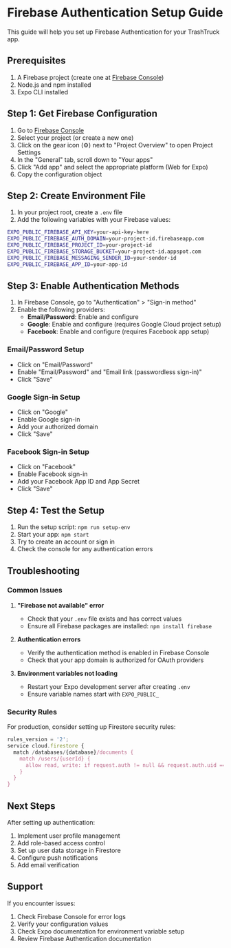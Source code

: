# Firebase Authentication Setup Guide

This guide will help you set up Firebase Authentication for your TrashTruck app.

## Prerequisites

1. A Firebase project (create one at [Firebase Console](https://console.firebase.google.com/))
2. Node.js and npm installed
3. Expo CLI installed

## Step 1: Get Firebase Configuration

1. Go to [Firebase Console](https://console.firebase.google.com/)
2. Select your project (or create a new one)
3. Click on the gear icon (⚙️) next to "Project Overview" to open Project Settings
4. In the "General" tab, scroll down to "Your apps"
5. Click "Add app" and select the appropriate platform (Web for Expo)
6. Copy the configuration object

## Step 2: Create Environment File

1. In your project root, create a `.env` file
2. Add the following variables with your Firebase values:

```bash
EXPO_PUBLIC_FIREBASE_API_KEY=your-api-key-here
EXPO_PUBLIC_FIREBASE_AUTH_DOMAIN=your-project-id.firebaseapp.com
EXPO_PUBLIC_FIREBASE_PROJECT_ID=your-project-id
EXPO_PUBLIC_FIREBASE_STORAGE_BUCKET=your-project-id.appspot.com
EXPO_PUBLIC_FIREBASE_MESSAGING_SENDER_ID=your-sender-id
EXPO_PUBLIC_FIREBASE_APP_ID=your-app-id
```

## Step 3: Enable Authentication Methods

1. In Firebase Console, go to "Authentication" > "Sign-in method"
2. Enable the following providers:
   - **Email/Password**: Enable and configure
   - **Google**: Enable and configure (requires Google Cloud project setup)
   - **Facebook**: Enable and configure (requires Facebook app setup)

### Email/Password Setup
- Click on "Email/Password"
- Enable "Email/Password" and "Email link (passwordless sign-in)"
- Click "Save"

### Google Sign-in Setup
- Click on "Google"
- Enable Google sign-in
- Add your authorized domain
- Click "Save"

### Facebook Sign-in Setup
- Click on "Facebook"
- Enable Facebook sign-in
- Add your Facebook App ID and App Secret
- Click "Save"

## Step 4: Test the Setup

1. Run the setup script: `npm run setup-env`
2. Start your app: `npm start`
3. Try to create an account or sign in
4. Check the console for any authentication errors

## Troubleshooting

### Common Issues

1. **"Firebase not available" error**
   - Check that your `.env` file exists and has correct values
   - Ensure all Firebase packages are installed: `npm install firebase`

2. **Authentication errors**
   - Verify the authentication method is enabled in Firebase Console
   - Check that your app domain is authorized for OAuth providers

3. **Environment variables not loading**
   - Restart your Expo development server after creating `.env`
   - Ensure variable names start with `EXPO_PUBLIC_`

### Security Rules

For production, consider setting up Firestore security rules:

```javascript
rules_version = '2';
service cloud.firestore {
  match /databases/{database}/documents {
    match /users/{userId} {
      allow read, write: if request.auth != null && request.auth.uid == userId;
    }
  }
}
```

## Next Steps

After setting up authentication:

1. Implement user profile management
2. Add role-based access control
3. Set up user data storage in Firestore
4. Configure push notifications
5. Add email verification

## Support

If you encounter issues:
1. Check Firebase Console for error logs
2. Verify your configuration values
3. Check Expo documentation for environment variable setup
4. Review Firebase Authentication documentation
